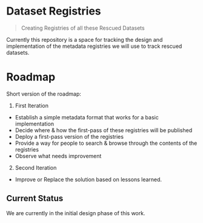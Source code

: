 Dataset Registries
========

> Creating Registries of all these Rescued Datasets

Currently this repository is a space for tracking the design and implementation of the metadata registries we will use to track rescued datasets.

# Roadmap

Short version of the roadmap:

1. First Iteration
  * Establish a simple metadata format that works for a basic implementation
  * Decide where & how the first-pass of these registries will be published
  * Deploy a first-pass version of the registries
  * Provide a way for people to search & browse through the contents of the registries
  * Observe what needs improvement
2. Second Iteration
  * Improve or Replace the solution based on lessons learned.

## Current Status

We are currently in the initial design phase of this work.   
